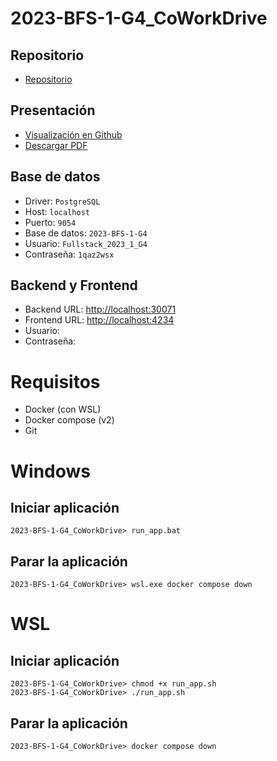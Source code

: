 # 2023-BFS-1-G4_CoWorkDrive
## Repositorio
* [Repositorio](https://github.com/CampusDual/2023-BFS-1-G4_CoWorkDrive)
## Presentación
* [Visualización en Github](https://github.com/CampusDual/2023-BFS-1-G4_CoWorkDrive/blob/main/CoWorkDrive.pdf)
* [Descargar PDF](https://raw.github.com/CampusDual/2023-BFS-1-G4_CoWorkDrive/main/CoWorkDrive.pdf)
## Base de datos
* Driver: `PostgreSQL`
* Host: `localhost`
* Puerto: `9054`
* Base de datos: `2023-BFS-1-G4`
* Usuario: `Fullstack_2023_1_G4`
* Contraseña: `1qaz2wsx`
## Backend y Frontend
* Backend URL: [http://localhost:30071](http://localhost:30071)
* Frontend URL: [http://localhost:4234](http://localhost:4234)
* Usuario: ` `
* Contraseña: ` `

# Requisitos
* Docker (con WSL)
* Docker compose (v2)
* Git

# Windows
## Iniciar aplicación
```
2023-BFS-1-G4_CoWorkDrive> run_app.bat
```
## Parar la aplicación
```
2023-BFS-1-G4_CoWorkDrive> wsl.exe docker compose down
```

# WSL
## Iniciar aplicación
```
2023-BFS-1-G4_CoWorkDrive> chmod +x run_app.sh
2023-BFS-1-G4_CoWorkDrive> ./run_app.sh
```
## Parar la aplicación
```
2023-BFS-1-G4_CoWorkDrive> docker compose down
```
